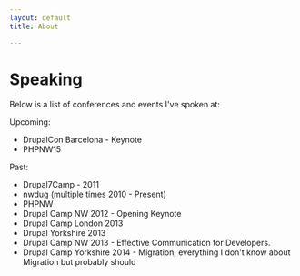 ```yaml
---
layout: default
title: About

---
```

# Speaking

Below is a list of conferences and events I've spoken at:

Upcoming:

* DrupalCon Barcelona - Keynote
* PHPNW15

Past:

* Drupal7Camp - 2011
* nwdug (multiple times 2010 - Present)
* PHPNW
* Drupal Camp NW 2012 - Opening Keynote
* Drupal Camp London 2013
* Drupal Yorkshire 2013
* Drupal Camp NW 2013 - Effective Communication for Developers.
* Drupal Camp Yorkshire 2014 - Migration, everything I don't know about Migration but probably should

